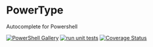 # PowerType
Autocomplete for Powershell

[![PowerShell Gallery](https://img.shields.io/powershellgallery/v/powertype)](https://www.powershellgallery.com/packages/PowerType)
[![run unit tests](https://github.com/AnderssonPeter/PowerType/workflows/run%20unit%20tests/badge.svg)](https://github.com/AnderssonPeter/PowerType/actions/workflows/test.yml?query=workflow%3A%22run+unit+tests%22)
[![Coverage Status](https://coveralls.io/repos/github/AnderssonPeter/PowerType/badge.svg)](https://coveralls.io/github/AnderssonPeter/PowerType)

